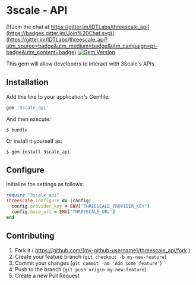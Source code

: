 # 3scale - API

[![Join the chat at https://gitter.im/IDTLabs/threescale_api](https://badges.gitter.im/Join%20Chat.svg)](https://gitter.im/IDTLabs/threescale_api?utm_source=badge&utm_medium=badge&utm_campaign=pr-badge&utm_content=badge)
[![Gem Version](https://badge.fury.io/rb/3scale_api.svg)](http://badge.fury.io/rb/3scale_api)

This gem will allow developers to interact with 3Scale's APIs.


## Installation

Add this line to your application's Gemfile:

```ruby
gem '3scale_api'
```

And then execute:

    $ bundle

Or install it yourself as:

    $ gem install 3scale_api

## Configure

Initialize the settings as follows:

```ruby
require "3scale_api"
Threescale.configure do |config|
  config.provider_key = ENV["THREESCALE_PROVIDER_KEY"]
  config.base_url = ENV["THREESCALE_URL"]
end
```

## Contributing

1. Fork it ( https://github.com/[my-github-username]/threescale_api/fork )
2. Create your feature branch (`git checkout -b my-new-feature`)
3. Commit your changes (`git commit -am 'Add some feature'`)
4. Push to the branch (`git push origin my-new-feature`)
5. Create a new Pull Request
